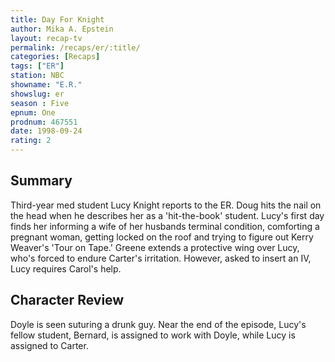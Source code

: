```yaml
---
title: Day For Knight
author: Mika A. Epstein
layout: recap-tv
permalink: /recaps/er/:title/
categories: [Recaps]
tags: ["ER"]
station: NBC
showname: "E.R."
showslug: er
season : Five  
epnum: One  
prodnum: 467551    
date: 1998-09-24  
rating: 2  
---
```


## Summary  
  
Third-year med student Lucy Knight reports to the ER. Doug hits the nail on the head when he describes her as a 'hit-the-book' student. Lucy's first day finds her informing a wife of her husbands terminal condition, comforting a pregnant woman, getting locked on the roof and trying to figure out Kerry Weaver's 'Tour on Tape.' Greene extends a protective wing over Lucy, who's forced to endure Carter's irritation. However, asked to insert an IV, Lucy requires Carol's help.

## Character Review  
  
Doyle is seen suturing a drunk guy. Near the end of the episode, Lucy's fellow student, Bernard, is assigned to work with Doyle, while Lucy is assigned to Carter.
